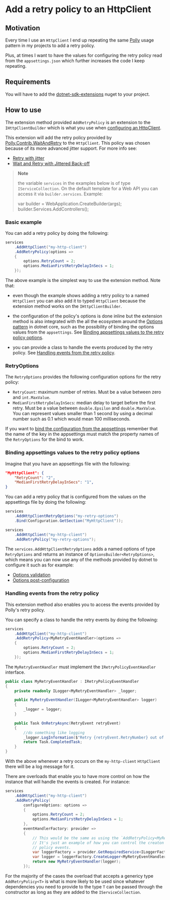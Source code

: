 ﻿# Add a retry policy to an HttpClient

## Motivation

Every time I use an `HttpClient` I end up repeating the same [Polly](https://github.com/App-vNext/Polly) usage pattern in my projects to add a retry policy.

Plus, at times I want to have the values for configuring the retry policy read from the `appsettings.json` which further increases the code I keep repeating.

## Requirements

You will have to add the [dotnet-sdk-extensions](https://www.nuget.org/packages/dotnet-sdk-extensions) nuget to your project.

## How to use

The extension method provided `AddRetryPolicy` is an extension to the `IHttpClientBuilder` which is what you use when [configuring an HttpClient](https://docs.microsoft.com/en-us/aspnet/core/fundamentals/http-requests?view=aspnetcore-5.0).

This extension will add the retry policy provided by [Polly.Contrib.WaitAndRetry](https://github.com/Polly-Contrib/Polly.Contrib.WaitAndRetry) to the `HttpClient`.
This policy was chosen because of its more advanced jitter support. For more info see:

- [Retry with jitter](https://github.com/App-vNext/Polly/wiki/Retry-with-jitter)
- [Wait and Retry with Jittered Back-off](https://github.com/Polly-Contrib/Polly.Contrib.WaitAndRetry#wait-and-retry-with-jittered-back-off)

> **Note**
>
> the variable `services` in the examples below is of type `IServiceCollection`. On the default template
> for a Web API you can access it via `builder.services`. Example:
>
> var builder = WebApplication.CreateBuilder(args); </br>
> builder.Services.AddControllers();
>

### Basic example

You can add a retry policy by doing the following:

```csharp
services
    .AddHttpClient("my-http-client")
    .AddRetryPolicy(options =>
    {
        options.RetryCount = 2;
        options.MedianFirstRetryDelayInSecs = 1;
    });
```

The above example is the simplest way to use the extension method. Note that:

- even though the example shows adding a retry policy to a named `HttpClient` you can also add it to typed `HttpClient` because the extension method works on the `IHttpClientBuilder`.

- the configuration of the policy's options is done inline but the extension method is also integrated with the all the ecosystem around the [Options pattern](https://docs.microsoft.com/en-us/aspnet/core/fundamentals/configuration/options?view=aspnetcore-5.0) in dotnet core, such as the possibility of binding the options values from the `appsettings`. See [Binding appsettings values to the retry policy options](#binding-appsettings-values-to-the-retry-policy-options).

- you can provide a class to handle the events produced by the retry policy. See [Handling events from the retry policy](#handling-events-from-the-retry-policy).

### RetryOptions

The `RetryOptions` provides the following configuration options for the retry policy:

- `RetryCount`: maximum number of retries. Must be a value between zero and `int.MaxValue`.
- `MedianFirstRetryDelayInSecs`:  median delay to target before the first retry. Must be a value between `double.Epsilon` and `double.MaxValue`. You can represent values smaller than 1 second by using a decimal number such as 0.1 which would mean 100 milliseconds.

If you want to [bind the configuration from the appsettings](https://docs.microsoft.com/en-us/aspnet/core/fundamentals/configuration/options?view=aspnetcore-5.0#bind-hierarchical-configuration) remember that the name of the key in the appsettings must match the property names of the `RetryOptions` for the bind to work.

### Binding appsettings values to the retry policy options

Imagine that you have an appsettings file with the following:

```json
"MyHttpClient": {
    "RetryCount": "2",
    "MedianFirstRetryDelayInSecs": "1",
}
```

You can add a retry policy that is configured from the values on the appsettings file by doing the following:

```csharp
services
    .AddHttpClientRetryOptions("my-retry-options")
    .Bind(Configuration.GetSection("MyHttpClient"));

services
    .AddHttpClient("my-http-client")
    .AddRetryPolicy("my-retry-options");
```

The `services.AddHttpClientRetryOptions` adds a named options of type `RetryOptions` and returns an instance of `OptionsBuilder<RetryOptions>`, which means you can now use any of the methods provided by dotnet to configure it such as for example:

- [Options validation](https://docs.microsoft.com/en-us/aspnet/core/fundamentals/configuration/options?view=aspnetcore-5.0#options-validation)
- [Options post-configuration](https://docs.microsoft.com/en-us/aspnet/core/fundamentals/configuration/options?view=aspnetcore-5.0#options-post-configuration)

### Handling events from the retry policy

This extension method also enables you to access the events provided by Polly's retry policy.

You can specify a class to handle the retry events by doing the following:

```csharp
services
    .AddHttpClient("my-http-client")
    .AddRetryPolicy<MyRetryEventHandler>(options =>
    {
        options.RetryCount = 2;
        options.MedianFirstRetryDelayInSecs = 1;
    });
```

The `MyRetryEventHandler` must implement the `IRetryPolicyEventHandler` interface.

```csharp
public class MyRetryEventHandler : IRetryPolicyEventHandler
{
    private readonly ILogger<MyRetryEventHandler> _logger;

    public MyRetryEventHandler(ILogger<MyRetryEventHandler> logger)
    {
        _logger = logger;
    }

    public Task OnRetryAsync(RetryEvent retryEvent)
    {
        //do something like logging
        _logger.LogInformation($"Retry {retryEvent.RetryNumber} out of {retryEvent.RetryOptions.RetryCount} for HttpClient {retryEvent.HttpClientName}");
        return Task.CompletedTask;
    }
}
```

With the above whenever a retry occurs on the `my-http-client` `HttpClient` there will be a log message for it.

There are overloads that enable you to have more control on how the instance that will handle the events is created. For instance:

```csharp
services
    .AddHttpClient("my-http-client")
    .AddRetryPolicy(
        configureOptions: options =>
        {
            options.RetryCount = 2;
            options.MedianFirstRetryDelayInSecs = 1;
        },
        eventHandlerFactory: provider =>
        {
            // This would be the same as using the `AddRetryPolicy<MyRetryEventHandler>`.
            // It's just an example of how you can control the creaton of the object handling the
            // policy events.
            var loggerFactory = provider.GetRequiredService<ILoggerFactory>();
            var logger = loggerFactory.CreateLogger<MyRetryEventHandler>();
            return new MyRetryEventHandler(logger);
        });
```

For the majority of the cases the overload that accepts a genericy type `AddRetryPolicy<T>` is what is more likely to be used since whatever dependencies you need to provide to the type `T` can be passed through the constructor as long as they are added to the `IServiceCollection`.
